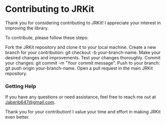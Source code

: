 # Contributing to JRKit
Thank you for considering contributing to JRKit! I appreciate your interest in improving the library.

To contribute, please follow these steps:

Fork the JRKit repository and clone it to your local machine.
Create a new branch for your contribution: git checkout -b your-branch-name.
Make your desired changes and improvements.
Test your changes thoroughly.
Commit your changes: git commit -m "Your commit message".
Push to your branch: git push origin your-branch-name.
Open a pull request in the main JRKit repository.


### Getting Help
If you have any questions or need assistance, feel free to reach me out at Jaberib647@gmail.com.

Thank you for your contribution! I value your time and effort in making JRKit even better.

